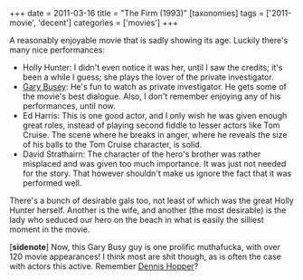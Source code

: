 +++
date = 2011-03-16
title = "The Firm (1993)"
[taxonomies]
tags = ['2011-movie', 'decent']
categories = ['movies']
+++

A reasonably enjoyable movie that is sadly showing its age. Luckily
there's many nice performances:

-   Holly Hunter: I didn't even notice it was her, until I saw the
    credits; it's been a while I guess; she plays the lover of the
    private investigator.
-   [Gary Busey]: He's fun to watch as private investigator. He gets
    some of the movie's best dialogue. Also, I don't remember enjoying
    any of his performances, until now.
-   Ed Harris: This is one good actor, and I only wish he was given
    enough great roles, instead of playing second fiddle to lesser
    actors like Tom Cruise. The scene where he breaks in anger, where he
    reveals the size of his balls to the Tom Cruise character, is solid.
-   David Strathairn: The character of the hero's brother was rather
    misplaced and was given too much importance. It was just not
    needed for the story. That however shouldn't make us ignore the
    fact that it was performed well.

There's a bunch of desirable gals too, not least of which was the great
Holly Hunter herself. Another is the wife, and another (the most
desirable) is the lady who seduced our hero on the beach in what is
easily the silliest moment in the movie.

[**sidenote**]
Now, this Gary Busy guy is one prolific muthafucka,
with over 120 movie appearances! I think most are shit though, as is
often the case with actors this active. Remember [Dennis Hopper]?

  [Gary Busey]: http://en.wikipedia.org/wiki/Gary_Busey
  [Dennis Hopper]: http://en.wikipedia.org/wiki/Dennis_Hopper_filmography
